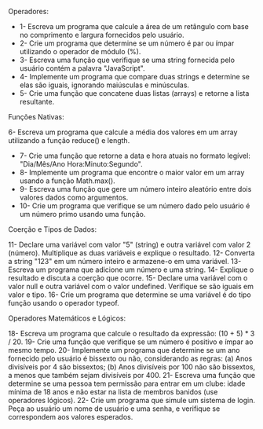 Operadores:

* 1- Escreva um programa que calcule a área de um retângulo com base no comprimento e largura fornecidos pelo usuário.
* 2- Crie um programa que determine se um número é par ou ímpar utilizando o operador de módulo (%).
* 3- Escreva uma função que verifique se uma string fornecida pelo usuário contém a palavra "JavaScript".
* 4- Implemente um programa que compare duas strings e determine se elas são iguais, ignorando maiúsculas e minúsculas.
* 5- Crie uma função que concatene duas listas (arrays) e retorne a lista resultante.

Funções Nativas:

6- Escreva um programa que calcule a média dos valores em um array utilizando a função reduce() e length.
* 7- Crie uma função que retorne a data e hora atuais no formato legível: "Dia/Mês/Ano Hora:Minuto:Segundo".
* 8- Implemente um programa que encontre o maior valor em um array usando a função Math.max().
* 9- Escreva uma função que gere um número inteiro aleatório entre dois valores dados como argumentos.
* 10- Crie um programa que verifique se um número dado pelo usuário é um número primo usando uma função.

Coerção e Tipos de Dados:

11- Declare uma variável com valor "5" (string) e outra variável com valor 2 (número). Multiplique as duas variáveis e explique o resultado.
12- Converta a string "123" em um número inteiro e armazene-o em uma variável.
13- Escreva um programa que adicione um número e uma string. 
14- Explique o resultado e discuta a coerção que ocorre.
15- Declare uma variável com o valor null e outra variável com o valor undefined. Verifique se são iguais em valor e tipo.
16- Crie um programa que determine se uma variável é do tipo função usando o operador typeof.

Operadores Matemáticos e Lógicos:

18- Escreva um programa que calcule o resultado da expressão: (10 + 5) * 3 / 20.
19- Crie uma função que verifique se um número é positivo e ímpar ao mesmo tempo.
20- Implemente um programa que determine se um ano fornecido pelo usuário é bissexto ou não, considerando as regras: (a) Anos divisíveis por 4 são bissextos; (b) Anos divisíveis por 100 não são bissextos, a menos que também sejam divisíveis por 400.
21- Escreva uma função que determine se uma pessoa tem permissão para entrar em um clube: idade mínima de 18 anos e não estar na lista de membros banidos (use operadores lógicos).
22- Crie um programa que simule um sistema de login. Peça ao usuário um nome de usuário e uma senha, e verifique se correspondem aos valores esperados.